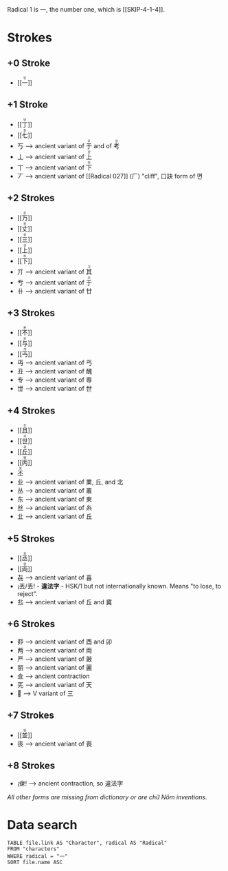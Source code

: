 Radical 1 is 一, the number one, which is [[SKIP-4-1-4]].

# Strokes 
## +0 Stroke 
* <ruby>[[一]]<rt>읻</rt></ruby>

## +1 Stroke
* <ruby>[[丁]]<rt>덩</rt></ruby>
* <ruby>[[七]]<rt>칟</rt></ruby> 
* 丂 --> ancient variant of <ruby>于<rt>우</rt></ruby> and of <ruby>考<rt>캇</rt></ruby>
* 丄 --> ancient variant of <ruby>上<rt>샹</rt></ruby>
* 丅 --> ancient variant of <ruby>下<rt>하</rt></ruby>
* 丆 --> ancient variant of [[Radical 027]] (厂) "cliff", 口訣 form of 면

## +2 Strokes
* <ruby>[[万]]<rt>몬</rt></ruby>
* <ruby>[[丈]]<rt>장</rt></ruby>
* <ruby>[[三]]<rt>삼</rt></ruby>
* <ruby>[[上]]<rt>샹</rt></ruby>
* <ruby>[[下]]<rt>하</rt></ruby>
* 丌 --> ancient variant of <ruby>其<rt>기</rt></ruby>
* 亐 --> ancient variant of <ruby>于<rt>오</rt></ruby>
* 卄 --> ancient variant of 廿

## +3 Strokes
* <ruby>[[不]]<rt>볻</rt></ruby>
* <ruby>[[与]]<rt>요</rt></ruby>
* <ruby>[[丐]]<rt>개</rt></ruby>
* 丏 --> ancient variant of 丐
* 丑 --> ancient variant of 醜
* 专 --> ancient variant of 専
* 丗 --> ancient variant of 世

## +4 Strokes
* <ruby>[[且]]<rt>초</rt></ruby>
* <ruby>[[世]]<rt>서</rt></ruby>
* <ruby>[[丘]]<rt>큐</rt></ruby>
* <ruby>[[丙]]<rt>병</rt></ruby> 
* <ruby>丕<rt>피</rt></ruby>
* 业 --> ancient variant of 業, 丘, and 北
* 丛 --> ancient variant of 叢
* 东 --> ancient variant of 東
* 丝 --> ancient variant of 糸
* 㐀 --> ancient variant of 丘 

## +5 Strokes
* <ruby>[[丞]]<rt>숭</rt></ruby>
* <ruby>[[両]]<rt>량</rt></ruby>
* 㐂 --> ancient variant of 喜
* ¡丟/丢! - **違法字** - HSK/1 but not internationally known.  Means "to lose, to reject".
* 丠 --> ancient variant of 丘 and 冀

## +6 Strokes
* 丣 --> ancient variant of 酉 and 卯
* 两 --> ancient variant of 両
* 严 --> ancient variant of 厳
* 丽 --> ancient variant of 麗
* 鿖 --> ancient contraction
* 𠀡 --> ancient variant of 天
* 𠀧 --> V variant of 三

## +7 Strokes
* <ruby>[[並]]<rt>벙</rt></ruby>
* 丧 --> ancient variant of 喪

## +8 Strokes 
* ¡鿗! --> ancient contraction, so 違法字

*All other forms are missing from dictionary or are chữ Nôm inventions.*

# Data search
```dataview
TABLE file.link AS "Character", radical AS "Radical"
FROM "characters"
WHERE radical = "一"
SORT file.name ASC
